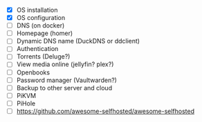 - [X] OS installation
- [X] OS configuration
- [ ] DNS (on docker)
- [ ] Homepage (homer)
- [ ] Dynamic DNS name (DuckDNS or ddclient)
- [ ] Authentication
- [ ] Torrents (Deluge?)
- [ ] View media online (jellyfin? plex?)
- [ ] Openbooks
- [ ] Password manager (Vaultwarden?)
- [ ] Backup to other server and cloud
- [ ] PiKVM
- [ ] PiHole
- [ ] https://github.com/awesome-selfhosted/awesome-selfhosted
